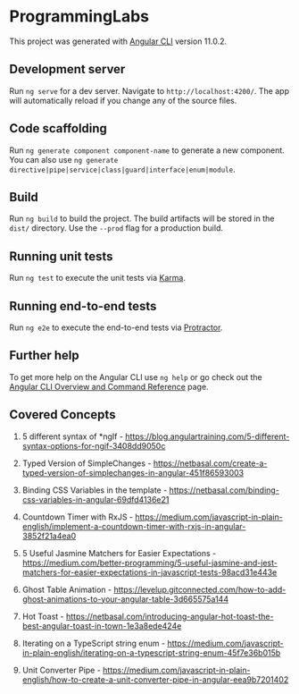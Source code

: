 # ProgrammingLabs

This project was generated with [Angular CLI](https://github.com/angular/angular-cli) version 11.0.2.

## Development server

Run `ng serve` for a dev server. Navigate to `http://localhost:4200/`. The app will automatically reload if you change any of the source files.

## Code scaffolding

Run `ng generate component component-name` to generate a new component. You can also use `ng generate directive|pipe|service|class|guard|interface|enum|module`.

## Build

Run `ng build` to build the project. The build artifacts will be stored in the `dist/` directory. Use the `--prod` flag for a production build.

## Running unit tests

Run `ng test` to execute the unit tests via [Karma](https://karma-runner.github.io).

## Running end-to-end tests

Run `ng e2e` to execute the end-to-end tests via [Protractor](http://www.protractortest.org/).

## Further help

To get more help on the Angular CLI use `ng help` or go check out the [Angular CLI Overview and Command Reference](https://angular.io/cli) page.

## Covered Concepts

1. 5 different syntax of \*ngIf - <https://blog.angulartraining.com/5-different-syntax-options-for-ngif-3408dd9050c>

2. Typed Version of SimpleChanges - <https://netbasal.com/create-a-typed-version-of-simplechanges-in-angular-451f86593003>

3. Binding CSS Variables in the template - <https://netbasal.com/binding-css-variables-in-angular-69dfd4136e21>

4. Countdown Timer with RxJS - <https://medium.com/javascript-in-plain-english/implement-a-countdown-timer-with-rxjs-in-angular-3852f21a4ea0>

5. 5 Useful Jasmine Matchers for Easier Expectations - <https://medium.com/better-programming/5-useful-jasmine-and-jest-matchers-for-easier-expectations-in-javascript-tests-98acd31e443e>

6. Ghost Table Animation - <https://levelup.gitconnected.com/how-to-add-ghost-animations-to-your-angular-table-3d665575a144>

7. Hot Toast - <https://netbasal.com/introducing-angular-hot-toast-the-best-angular-toast-in-town-1e3a8ede424e>

8. Iterating on a TypeScript string enum - <https://medium.com/javascript-in-plain-english/iterating-on-a-typescript-string-enum-45f7e36b015b>

9. Unit Converter Pipe - <https://medium.com/javascript-in-plain-english/how-to-create-a-unit-converter-pipe-in-angular-eea9b7201402>
